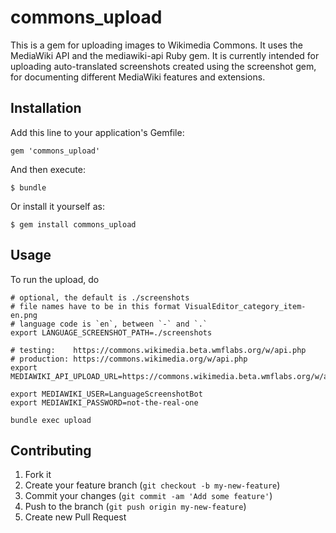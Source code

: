 # commons_upload

This is a gem for uploading images to Wikimedia Commons.
It uses the MediaWiki API and the mediawiki-api Ruby gem.
It is currently intended for uploading auto-translated
screenshots created using the screenshot gem, for documenting
different MediaWiki features and extensions.

## Installation

Add this line to your application's Gemfile:

    gem 'commons_upload'

And then execute:

    $ bundle

Or install it yourself as:

    $ gem install commons_upload

## Usage

To run the upload, do

    # optional, the default is ./screenshots
    # file names have to be in this format VisualEditor_category_item-en.png
    # language code is `en`, between `-` and `.`
    export LANGUAGE_SCREENSHOT_PATH=./screenshots

    # testing:    https://commons.wikimedia.beta.wmflabs.org/w/api.php
    # production: https://commons.wikimedia.org/w/api.php
    export MEDIAWIKI_API_UPLOAD_URL=https://commons.wikimedia.beta.wmflabs.org/w/api.php

    export MEDIAWIKI_USER=LanguageScreenshotBot
    export MEDIAWIKI_PASSWORD=not-the-real-one

    bundle exec upload

## Contributing

1. Fork it
2. Create your feature branch (`git checkout -b my-new-feature`)
3. Commit your changes (`git commit -am 'Add some feature'`)
4. Push to the branch (`git push origin my-new-feature`)
5. Create new Pull Request
